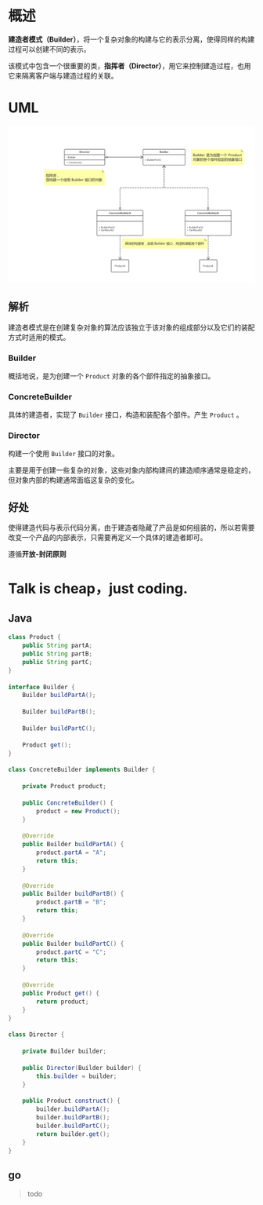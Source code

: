 # 概述

**建造者模式（Builder）**，将一个复杂对象的构建与它的表示分离，使得同样的构建过程可以创建不同的表示。

该模式中包含一个很重要的类，**指挥者（Director）**，用它来控制建造过程，也用它来隔离客户端与建造过程的关联。

# UML

![builder](builder.png)

## 解析

建造者模式是在创建复杂对象的算法应该独立于该对象的组成部分以及它们的装配方式时适用的模式。

### Builder

概括地说，是为创建一个 `Product` 对象的各个部件指定的抽象接口。

### ConcreteBuilder

具体的建造者，实现了 `Builder` 接口，构造和装配各个部件。产生 `Product` 。

### Director

构建一个使用 `Builder` 接口的对象。

主要是用于创建一些复杂的对象，这些对象内部构建间的建造顺序通常是稳定的，但对象内部的构建通常面临这复杂的变化。

## 好处

使得建造代码与表示代码分离，由于建造者隐藏了产品是如何组装的，所以若需要改变一个产品的内部表示，只需要再定义一个具体的建造者即可。

遵循**开放-封闭原则**

# Talk is cheap，just coding.

## Java

```java
class Product {
    public String partA;
    public String partB;
    public String partC;
}

interface Builder {
    Builder buildPartA();

    Builder buildPartB();

    Builder buildPartC();

    Product get();
}

class ConcreteBuilder implements Builder {

    private Product product;

    public ConcreteBuilder() {
        product = new Product();
    }

    @Override
    public Builder buildPartA() {
        product.partA = "A";
        return this;
    }

    @Override
    public Builder buildPartB() {
        product.partB = "B";
        return this;
    }

    @Override
    public Builder buildPartC() {
        product.partC = "C";
        return this;
    }

    @Override
    public Product get() {
        return product;
    }
}

class Director {

    private Builder builder;

    public Director(Builder builder) {
        this.builder = builder;
    }

    public Product construct() {
        builder.buildPartA();
        builder.buildPartB();
        builder.buildPartC();
        return builder.get();
    }
}
```

## go

> todo

